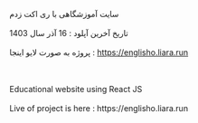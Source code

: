 سایت آموزشگاهی با ری اکت زدم
<br>
</br>
تاریخ آخرین آپلود : 16 آذر سال 1403
<br>
</br>
پروژه به صورت لایو اینجا : https://englisho.liara.run


<br>
</br>
Educational website using React JS
<br>
</br>
Live of project is here : https://englisho.liara.run
